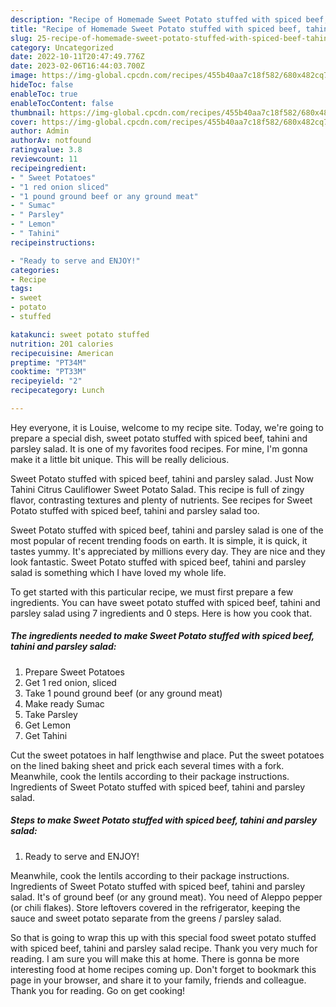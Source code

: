 ```yaml
---
description: "Recipe of Homemade Sweet Potato stuffed with spiced beef, tahini and parsley salad"
title: "Recipe of Homemade Sweet Potato stuffed with spiced beef, tahini and parsley salad"
slug: 25-recipe-of-homemade-sweet-potato-stuffed-with-spiced-beef-tahini-and-parsley-salad
category: Uncategorized
date: 2022-10-11T20:47:49.776Z
date: 2023-02-06T16:44:03.700Z
image: https://img-global.cpcdn.com/recipes/455b40aa7c18f582/680x482cq70/sweet-potato-stuffed-with-spiced-beef-tahini-and-parsley-salad-recipe-main-photo.jpg
hideToc: false
enableToc: true
enableTocContent: false
thumbnail: https://img-global.cpcdn.com/recipes/455b40aa7c18f582/680x482cq70/sweet-potato-stuffed-with-spiced-beef-tahini-and-parsley-salad-recipe-main-photo.jpg
cover: https://img-global.cpcdn.com/recipes/455b40aa7c18f582/680x482cq70/sweet-potato-stuffed-with-spiced-beef-tahini-and-parsley-salad-recipe-main-photo.jpg
author: Admin
authorAv: notfound
ratingvalue: 3.8
reviewcount: 11
recipeingredient:
- " Sweet Potatoes"
- "1 red onion sliced"
- "1 pound ground beef or any ground meat"
- " Sumac"
- " Parsley"
- " Lemon"
- " Tahini"
recipeinstructions:

- "Ready to serve and ENJOY!"
categories:
- Recipe
tags:
- sweet
- potato
- stuffed

katakunci: sweet potato stuffed 
nutrition: 201 calories
recipecuisine: American
preptime: "PT34M"
cooktime: "PT33M"
recipeyield: "2"
recipecategory: Lunch

---
```



Hey everyone, it is Louise, welcome to my recipe site. Today, we're going to prepare a special dish, sweet potato stuffed with spiced beef, tahini and parsley salad. It is one of my favorites food recipes. For mine, I'm gonna make it a little bit unique. This will be really delicious.

Sweet Potato stuffed with spiced beef, tahini and parsley salad. Just Now Tahini Citrus Cauliflower Sweet Potato Salad. This recipe is full of zingy flavor, contrasting textures and plenty of nutrients. See recipes for Sweet Potato stuffed with spiced beef, tahini and parsley salad too.

Sweet Potato stuffed with spiced beef, tahini and parsley salad is one of the most popular of recent trending foods on earth. It is simple, it is quick, it tastes yummy. It's appreciated by millions every day. They are nice and they look fantastic. Sweet Potato stuffed with spiced beef, tahini and parsley salad is something which I have loved my whole life.


To get started with this particular recipe, we must first prepare a few ingredients. You can have sweet potato stuffed with spiced beef, tahini and parsley salad using 7 ingredients and 0 steps. Here is how you cook that.

<!--inarticleads1-->

##### The ingredients needed to make Sweet Potato stuffed with spiced beef, tahini and parsley salad:

1. Prepare  Sweet Potatoes
1. Get 1 red onion, sliced
1. Take 1 pound ground beef (or any ground meat)
1. Make ready  Sumac
1. Take  Parsley
1. Get  Lemon
1. Get  Tahini


Cut the sweet potatoes in half lengthwise and place. Put the sweet potatoes on the lined baking sheet and prick each several times with a fork. Meanwhile, cook the lentils according to their package instructions. Ingredients of Sweet Potato stuffed with spiced beef, tahini and parsley salad. 

<!--inarticleads2-->

##### Steps to make Sweet Potato stuffed with spiced beef, tahini and parsley salad:


1. Ready to serve and ENJOY!

Meanwhile, cook the lentils according to their package instructions. Ingredients of Sweet Potato stuffed with spiced beef, tahini and parsley salad. It&#39;s of ground beef (or any ground meat). You need of Aleppo pepper (or chili flakes). Store leftovers covered in the refrigerator, keeping the sauce and sweet potato separate from the greens / parsley salad. 

So that is going to wrap this up with this special food sweet potato stuffed with spiced beef, tahini and parsley salad recipe. Thank you very much for reading. I am sure you will make this at home. There is gonna be more interesting food at home recipes coming up. Don't forget to bookmark this page in your browser, and share it to your family, friends and colleague. Thank you for reading. Go on get cooking!
